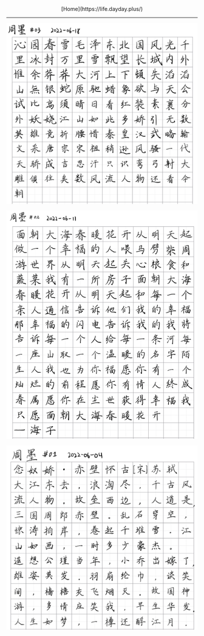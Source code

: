 <center> [Home](https://life.dayday.plus/) </center>

---
![周墨#03](/img_caligraphy/2022-06-18.jpg)

![周墨#02](/img_caligraphy/2022-06-11.jpg)

![周墨#01](/img_caligraphy/2022-06-04.jpg)

